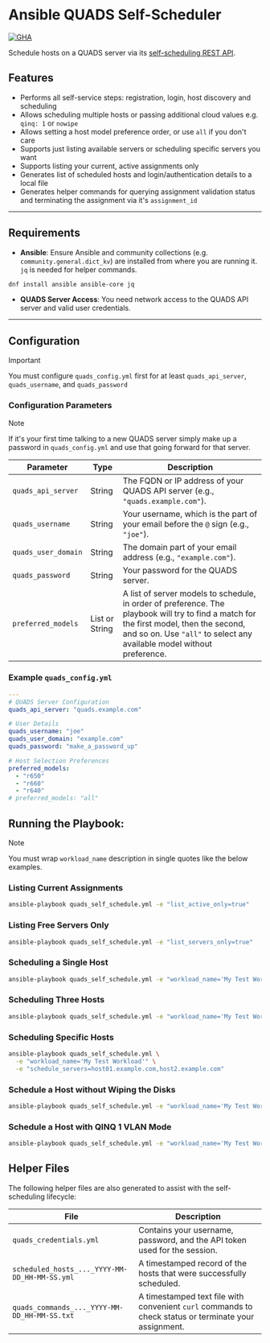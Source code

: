 # Ansible QUADS Self-Scheduler

[![GHA](https://github.com/quadsproject/ansible-quads-ssm/actions/workflows/ansible-lint.yml/badge.svg)](https://github.com/quadsproject/ansible-quads-ssm/actions)

Schedule hosts on a QUADS server via its [self-scheduling REST API](https://github.com/redhat-performance/quads/blob/latest/docs/quads-self-schedule.md).

## Features

* Performs all self-service steps:  registration, login, host discovery and scheduling
* Allows scheduling multiple hosts or passing additional cloud values e.g. `qinq: 1` or `nowipe`
* Allows setting a host model preference order, or use `all` if you don't care
* Supports just listing available servers or scheduling specific servers you want
* Supports listing your current, active assignments only
* Generates list of scheduled hosts and login/authentication details to a local file
* Generates helper commands for querying assignment validation status and terminating the assignment via it's `assignment_id`

---
## Requirements

* **Ansible**: Ensure Ansible and community collections (e.g. `community.general.dict_kv`) are installed from where you are running it.  `jq` is needed for helper commands.
```bash
dnf install ansible ansible-core jq
```

* **QUADS Server Access**: You need network access to the QUADS API server and valid user credentials.

---
## Configuration

> [!IMPORTANT]
> You must configure `quads_config.yml` first for at least `quads_api_server`, `quads_username`, and `quads_password`

### Configuration Parameters

> [!NOTE]
> If it's your first time talking to a new QUADS server simply make up a password in `quads_config.yml` and use that going forward for that server.

| Parameter          | Type          | Description                                                                                                                                                               |
| ------------------ | ------------- | ------------------------------------------------------------------------------------------------------------------------------------------------------------------------- |
| `quads_api_server` | String        | The FQDN or IP address of your QUADS API server (e.g., `"quads.example.com"`).                                                                                             |
| `quads_username`   | String        | Your username, which is the part of your email before the `@` sign (e.g., `"joe"`).                                                                                       |
| `quads_user_domain`| String        | The domain part of your email address (e.g., `"example.com"`).                                                                                                              |
| `quads_password`   | String        | Your password for the QUADS server.                                                                                                                                       |
| `preferred_models` | List or String| A list of server models to schedule, in order of preference. The playbook will try to find a match for the first model, then the second, and so on. Use `"all"` to select any available model without preference. |

### Example `quads_config.yml`

```yaml
---
# QUADS Server Configuration
quads_api_server: "quads.example.com"

# User Details
quads_username: "joe"
quads_user_domain: "example.com"
quads_password: "make_a_password_up"

# Host Selection Preferences
preferred_models:
  - "r650"
  - "r660"
  - "r640"
# preferred_models: "all"
```
## Running the Playbook:

> [!NOTE]
> You must wrap `workload_name` description in single quotes like the below examples.

### Listing Current Assignments
```bash
ansible-playbook quads_self_schedule.yml -e "list_active_only=true"
```

### Listing Free Servers Only
```bash
ansible-playbook quads_self_schedule.yml -e "list_servers_only=true"
```

### Scheduling a Single Host
```bash
ansible-playbook quads_self_schedule.yml -e "workload_name='My Test Workload'"
```

### Scheduling Three Hosts
```bash
ansible-playbook quads_self_schedule.yml -e "workload_name='My Test Workload'" -e "num_hosts='3'"
```

### Scheduling Specific Hosts
```bash
ansible-playbook quads_self_schedule.yml \
  -e "workload_name='My Test Workload'" \
  -e "schedule_servers=host01.example.com,host2.example.com"
```

### Schedule a Host without Wiping the Disks
```bash
ansible-playbook quads_self_schedule.yml -e "workload_name='My Test Workload'" -e "wipe=false"
```

### Schedule a Host with QINQ 1 VLAN Mode
```bash
ansible-playbook quads_self_schedule.yml -e "workload_name='My Test Workload'" -e "qinq='1'"
```

## Helper Files

The following helper files are also generated to assist with the self-scheduling lifecycle:

| File                                                      | Description                                                                                             |
| --------------------------------------------------------- | ------------------------------------------------------------------------------------------------------- |
| `quads_credentials.yml`                                   | Contains your username, password, and the API token used for the session.                               |
| `scheduled_hosts_..._YYYY-MM-DD_HH-MM-SS.yml` | A timestamped record of the hosts that were successfully scheduled.                                     |
| `quads_commands_..._YYYY-MM-DD_HH-MM-SS.txt`  | A timestamped text file with convenient `curl` commands to check status or terminate your assignment. |
